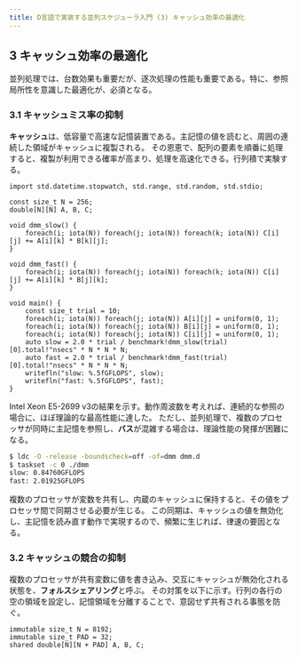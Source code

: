 ```yaml
---
title: D言語で実装する並列スケジューラ入門 (3) キャッシュ効率の最適化
---
```

## 3 キャッシュ効率の最適化

並列処理では、台数効果も重要だが、逐次処理の性能も重要である。特に、参照局所性を意識した最適化が、必須となる。

### 3.1 キャッシュミス率の抑制

**キャッシュ**は、低容量で高速な記憶装置である。主記憶の値を読むと、周囲の連続した領域がキャッシュに複製される。
その恩恵で、配列の要素を順番に処理すると、複製が利用できる確率が高まり、処理を高速化できる。行列積で実験する。

```dlang
import std.datetime.stopwatch, std.range, std.random, std.stdio;

const size_t N = 256;
double[N][N] A, B, C;

void dmm_slow() {
	foreach(i; iota(N)) foreach(j; iota(N)) foreach(k; iota(N)) C[i][j] += A[i][k] * B[k][j];
}

void dmm_fast() {
	foreach(i; iota(N)) foreach(j; iota(N)) foreach(k; iota(N)) C[i][j] += A[i][k] * B[j][k];
}

void main() {
	const size_t trial = 10;
	foreach(i; iota(N)) foreach(j; iota(N)) A[i][j] = uniform(0, 1);
	foreach(i; iota(N)) foreach(j; iota(N)) B[i][j] = uniform(0, 1);
	foreach(i; iota(N)) foreach(j; iota(N)) C[i][j] = uniform(0, 1);
	auto slow = 2.0 * trial / benchmark!dmm_slow(trial)[0].total!"nsecs" * N * N * N;
	auto fast = 2.0 * trial / benchmark!dmm_fast(trial)[0].total!"nsecs" * N * N * N;
	writefln("slow: %.5fGFLOPS", slow);
	writefln("fast: %.5fGFLOPS", fast);
}
```

Intel Xeon E5-2699 v3の結果を示す。動作周波数を考えれば、連続的な参照の場合に、ほぼ理論的な最高性能に達した。
ただし、並列処理で、複数のプロセッサが同時に主記憶を参照し、**バス**が混雑する場合は、理論性能の発揮が困難になる。

```bash
$ ldc -O -release -boundscheck=off -of=dmm dmm.d
$ taskset -c 0 ./dmm
slow: 0.84760GFLOPS
fast: 2.01925GFLOPS
```

複数のプロセッサが変数を共有し、内蔵のキャッシュに保持すると、その値をプロセッサ間で同期させる必要が生じる。
この同期は、キャッシュの値を無効化し、主記憶を読み直す動作で実現するので、頻繁に生じれば、律速の要因となる。

### 3.2 キャッシュの競合の抑制

複数のプロセッサが共有変数に値を書き込み、交互にキャッシュが無効化される状態を、**フォルスシェアリング**と呼ぶ。
その対策を以下に示す。行列の各行の空の領域を設定し、記憶領域を分離することで、意図せず共有される事態を防ぐ。

```dlang
immutable size_t N = 8192;
immutable size_t PAD = 32;
shared double[N][N + PAD] A, B, C;
```


